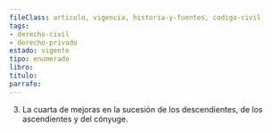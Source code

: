 ```yaml
---
fileClass: articulo, vigencia, historia-y-fuentes, codigo-civil
tags:
- derecho-civil
- derecho-privado
estado: vigente
tipo: enumerado
libro:
titulo:
parrafo:
---
```

3. La cuarta de mejoras en la sucesión de los descendientes, de los ascendientes y del cónyuge.